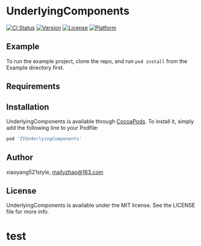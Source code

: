# UnderlyingComponents

[![CI Status](https://img.shields.io/travis/xiaoyang521style/UnderlyingComponents.svg?style=flat)](https://travis-ci.org/xiaoyang521style/UnderlyingComponents)
[![Version](https://img.shields.io/cocoapods/v/UnderlyingComponents.svg?style=flat)](https://cocoapods.org/pods/UnderlyingComponents)
[![License](https://img.shields.io/cocoapods/l/UnderlyingComponents.svg?style=flat)](https://cocoapods.org/pods/UnderlyingComponents)
[![Platform](https://img.shields.io/cocoapods/p/UnderlyingComponents.svg?style=flat)](https://cocoapods.org/pods/UnderlyingComponents)

## Example

To run the example project, clone the repo, and run `pod install` from the Example directory first.

## Requirements

## Installation

UnderlyingComponents is available through [CocoaPods](https://cocoapods.org). To install
it, simply add the following line to your Podfile:

```ruby
pod 'ZYUnderlyingComponents'
```

## Author

xiaoyang521style, mailyzhao@163.com

## License

UnderlyingComponents is available under the MIT license. See the LICENSE file for more info.
# test
